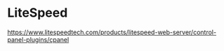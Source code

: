 # LiteSpeed
https://www.litespeedtech.com/products/litespeed-web-server/control-panel-plugins/cpanel
